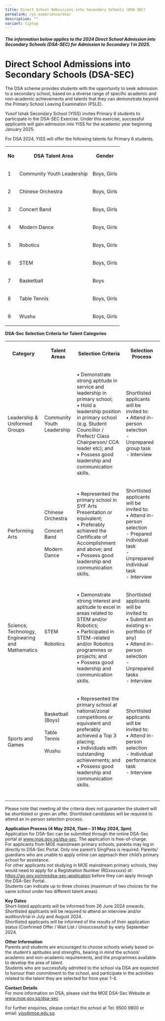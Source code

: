 ```yaml
---
title: Direct School Admissions into Secondary Schools (DSA SEC)
permalink: /yi-experience/dsa/
description: ""
variant: tiptap
---
```

<h5>The information below applies to the 2024 Direct School Admission into Secondary Schools (DSA-SEC) for Admission to Secondary 1 in 2025.</h5>
<h1><strong>Direct School Admissions into Secondary Schools (DSA-SEC)</strong></h1>
<p>The DSA scheme provides students with the opportunity to seek admission
to a secondary school, based on a diverse range of specific academic and
non-academic achievements and talents that they can demonstrate beyond
the Primary School Leaving Examination (PSLE).</p>
<p>Yusof Ishak Secondary School (YISS) invites Primary 6 students to participate
in the DSA-SEC Exercise. Under this exercise, successful applicants will
gain admission into YISS for the academic year beginning January 2025.</p>
<p>For DSA 2024, YISS will offer the following talents for Primary 6 students.</p>
<table>
<tbody>
<tr>
<th rowspan="1" colspan="1">
<p>No</p>
</th>
<th rowspan="1" colspan="1">
<p>DSA Talent Area</p>
</th>
<th rowspan="1" colspan="1">
<p>Gender</p>
</th>
</tr>
<tr>
<td rowspan="1" colspan="1">
<p>1</p>
</td>
<td rowspan="1" colspan="1">
<p>Community Youth Leadership</p>
</td>
<td rowspan="1" colspan="1">
<p>Boys, Girls</p>
</td>
</tr>
<tr>
<td rowspan="1" colspan="1">
<p>2</p>
</td>
<td rowspan="1" colspan="1">
<p>Chinese Orchestra</p>
</td>
<td rowspan="1" colspan="1">
<p>Boys, Girls</p>
</td>
</tr>
<tr>
<td rowspan="1" colspan="1">
<p>3</p>
</td>
<td rowspan="1" colspan="1">
<p>Concert Band</p>
</td>
<td rowspan="1" colspan="1">
<p>Boys, Girls</p>
</td>
</tr>
<tr>
<td rowspan="1" colspan="1">
<p>4</p>
</td>
<td rowspan="1" colspan="1">
<p>Modern Dance</p>
</td>
<td rowspan="1" colspan="1">
<p>Boys, Girls</p>
</td>
</tr>
<tr>
<td rowspan="1" colspan="1">
<p>5</p>
</td>
<td rowspan="1" colspan="1">
<p>Robotics</p>
</td>
<td rowspan="1" colspan="1">
<p>Boys, Girls</p>
</td>
</tr>
<tr>
<td rowspan="1" colspan="1">
<p>6</p>
</td>
<td rowspan="1" colspan="1">
<p>STEM</p>
</td>
<td rowspan="1" colspan="1">
<p>Boys, Girls</p>
</td>
</tr>
<tr>
<td rowspan="1" colspan="1">
<p>7</p>
</td>
<td rowspan="1" colspan="1">
<p>Basketball</p>
</td>
<td rowspan="1" colspan="1">
<p>Boys</p>
</td>
</tr>
<tr>
<td rowspan="1" colspan="1">
<p>8</p>
</td>
<td rowspan="1" colspan="1">
<p>Table Tennis</p>
</td>
<td rowspan="1" colspan="1">
<p>Boys, Girls</p>
</td>
</tr>
<tr>
<td rowspan="1" colspan="1">
<p>9</p>
</td>
<td rowspan="1" colspan="1">
<p>Wushu</p>
</td>
<td rowspan="1" colspan="1">
<p>Boys, Girls</p>
</td>
</tr>
</tbody>
</table>
<p><strong>DSA-Sec Selection Criteria for Talent Categories</strong>
</p>
<table>
<tbody>
<tr>
<th rowspan="1" colspan="1">
<p>Category</p>
</th>
<th rowspan="1" colspan="1">
<p>Talent Areas</p>
</th>
<th rowspan="1" colspan="1">
<p>Selection Criteria</p>
</th>
<th rowspan="1" colspan="1">
<p>Selection Process</p>
</th>
</tr>
<tr>
<td rowspan="1" colspan="1">
<p>Leadership &amp; Uniformed Groups</p>
</td>
<td rowspan="1" colspan="1">
<p>Community Youth Leadership</p>
</td>
<td rowspan="1" colspan="1">
<p>• Demonstrate strong aptitude in service and leadership in primary school;
<br>• Hold a leadership position in primary school (e.g. Student Councillor
/ Prefect/ Class Chairperson/ CCA leader etc); and
<br>• Possess good leadership and communication skills.</p>
</td>
<td rowspan="1" colspan="1">
<p>Shortlisted applicants will be invited to:
<br>• Attend in-person selection
<br>- Unprepared group task
<br>- Interview</p>
</td>
</tr>
<tr>
<td rowspan="1" colspan="1">
<p>Performing Arts</p>
</td>
<td rowspan="1" colspan="1">
<p>Chinese Orchestra
<br>
<br>Concert Band
<br>
<br>Modern Dance</p>
</td>
<td rowspan="1" colspan="1">
<p>• Represented the primary school in SYF Arts Presentation or equivalent;
<br>• Preferably achieved the Certificate of Accomplishment and above; and
<br>• Possess good leadership and communication skills.</p>
</td>
<td rowspan="1" colspan="1">
<p>Shortlisted applicants will be invited to:
<br>• Attend in-person selection
<br>- Prepared individual task
<br>- Unprepared individual task
<br>- Interview</p>
</td>
</tr>
<tr>
<td rowspan="1" colspan="1">
<p>Science, Technology, Engineering and Mathematics</p>
</td>
<td rowspan="1" colspan="1">
<p>STEM
<br>
<br>Robotics</p>
</td>
<td rowspan="1" colspan="1">
<p>• Demonstrate strong interest and aptitude to excel in areas related to
STEM and/or Robotics;
<br>• Participated in STEM-related and/or Robotics programmes or projects;
and
<br>• Possess good leadership and communication skills.</p>
</td>
<td rowspan="1" colspan="1">
<p>Shortlisted applicants will be invited to
<br>• Submit an existing e-portfolio (if any)
<br>• Attend in-person selection
<br>- Unprepared tasks
<br>- Interview</p>
</td>
</tr>
<tr>
<td rowspan="1" colspan="1">
<p>Sports and Games</p>
</td>
<td rowspan="1" colspan="1">
<p>Basketball (Boys)
<br>
<br>Table Tennis
<br>
<br>Wushu
<br>
<br>
<br>
<br>
</p>
</td>
<td rowspan="1" colspan="1">
<p>• Represented the primary school at national/zonal competitions or equivalent
and preferably achieved a Top 3 placing;
<br>• Individuals with outstanding achievements; and
<br>• Possess good leadership and communication skills.</p>
</td>
<td rowspan="1" colspan="1">
<p>Shortlisted applicants will be invited to:
<br>• Attend in-person selection
<br>- Individual performance task
<br>- Interview</p>
</td>
</tr>
<tr>
<td rowspan="1" colspan="1">
<p></p>
</td>
<td rowspan="1" colspan="1">
<p></p>
</td>
<td rowspan="1" colspan="1">
<p></p>
</td>
<td rowspan="1" colspan="1">
<p></p>
</td>
</tr>
</tbody>
</table>
<p>Please note that meeting all the criteria does not guarantee the student
will be shortlisted or given an offer. Shortlisted candidates will be required
to attend an in-person selection process.</p>
<p><strong>Application Process (4 May 2024, 11am – 31 May 2024, 3pm)</strong> 
<br>Application for DSA-Sec can be submitted through the online DSA-Sec portal
at <a href="https://www.moe.gov.sg/secondary/dsa" rel="noopener noreferrer nofollow" target="_blank">www.moe.gov.sg/dsa-sec</a>.
The application is free-of-charge.
<br>For applicants from MOE mainstream primary schools, parents may log in
directly to DSA-Sec Portal. Only one parent’s SingPass is required. Parents/
guardians who are unable to apply online can approach their child’s primary
school for assistance.
<br>For other applicants not studying in MOE mainstream primary schools, they
would need to apply for a Registration Number (RGxxxxxxx) at: <a href="https://www.moe.gov.sg/secondary/dsa/application?pt=Non-mainstream%20school" rel="noopener noreferrer nofollow" target="_blank">https://go.gov.sg/nmsdsa-sec-application</a> before
they can apply through the DSA-Sec Portal.
<br>Students can indicate up to three choices (maximum of two choices for
the same school under two different talent areas).</p>
<p><strong>Key Dates</strong> 
<br>Short-listed applicants will be informed from 26 June 2024 onwards.
<br>Shortlisted applicants will be required to attend an interview and/or
audition/trial in July and August 2024.
<br>Shortlisted applicants will be informed of the results of their application
status (Confirmed Offer / Wait List / Unsuccessful) by early September
2024.</p>
<p><strong>Other Information</strong> 
<br>Parents and students are encouraged to choose schools wisely based on
the student’s aptitudes and strengths, bearing in mind the schools’ academic
and non-academic requirements, and the programmes available to develop
the area of talent.
<br>Students who are successfully admitted to the school via DSA are expected
to honour their commitment to the school, and participate in the activities
related to the talent they are selected for from year 1-4.</p>
<p><strong>Contact Details</strong> 
<br>For more information on DSA, please visit the MOE DSA-Sec Website at&nbsp;
<a href="http://www.moe.gov.sg/dsa-sec" rel="noopener noreferrer nofollow" target="_blank">www.moe.gov.sg/dsa-sec</a>.</p>
<p>For further enquiries, please contact the school at Tel: 6500 9800 or
email:&nbsp;<a href="mailto:yiss@moe.edu.sg" rel="noopener noreferrer nofollow" target="_blank">yiss@moe.edu.sg</a><em>.</em>
</p>